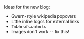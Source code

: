 Ideas for the new blog: 
 - Gwern-style wikipedia popovers
 - Little inline logos for external links
 - Table of contents
 - Images don't work -- fix this!